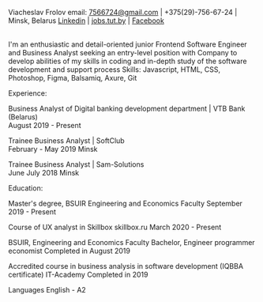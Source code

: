 Viacheslav Frolov
email: 7566724@gmail.com | +375(29)-756-67-24 | Minsk, Belarus
[Linkedin](https://www.linkedin.com/in/slava-frolov-b14ab7169/) | 
[jobs.tut.by](https://jobs.tut.by/resume/53955c8fff082d57fc0039ed1f374479634372) | 
[Facebook](https://www.facebook.com/profile.php?id=100008835702860)

<br/> 
I'm an enthusiastic and detail-oriented junior Frontend Software Engineer and Business Analyst seeking an entry-level 
position with Company to develop abilities of my skills in coding and in-depth study of the software development and 
support process
Skills: Javascript, HTML, CSS, Photoshop, Figma, Balsamiq, Axure, Git

Experience:

Business Analyst of Digital banking development department | VTB Bank (Belarus)<br/>
August 2019  - Present

Trainee Business Analyst | SoftClub<br/>
February - May 2019  Minsk

Trainee Business Analyst | Sam-Solutions<br/>
June July 2018  Minsk

Education: 

Master's degree, BSUIR 
Engineering and Economics Faculty 
September 2019 - Present

Course of UX analyst in Skillbox
skillbox.ru
March 2020 - Present

BSUIR, Engineering and Economics Faculty
Вachelor, Engineer programmer economist
Completed in August 2019

Accredited course in business analysis in software development
(IQBBA certificate)
IT-Academy
Completed in 2019 

Languages
English - A2
